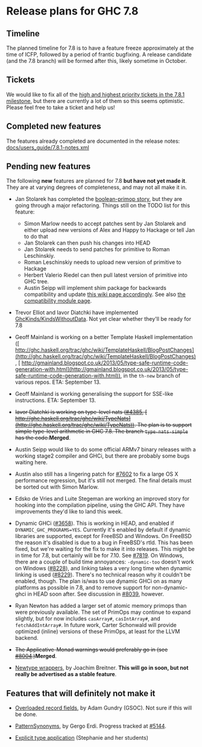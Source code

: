 # Release plans for GHC 7.8

## Timeline


The planned timeline for 7.8 is to have a feature freeze approximately at the time of ICFP, followed by a period of frantic bugfixing. A release candidate (and the 7.8 branch) will be formed after this, likely sometime in October.

## Tickets


We would like to fix all of the [ high and highest priority tickets in the 7.8.1 milestone](http://ghc.haskell.org/trac/ghc/query?priority=highest&priority=high&status=infoneeded&status=merge&status=new&status=patch&milestone=7.8.1&col=id&col=summary&col=status&col=type&col=priority&col=milestone&col=component&order=priority), but there are currently a lot of them so this seems optimistic. Please feel free to take a ticket and help us!

## Completed new features


The features already completed are documented in the release notes:
[docs/users_guide/7.8.1-notes.xml](/trac/ghc/browser/ghc/docs/users_guide/7.8.1-notes.xml)

## Pending new features


The following **new** features are planned for 7.8 **but have not yet made it**. They are at varying degrees of completeness, and may not all make it in.

- Jan Stolarek has completed the [boolean-primop story](prim-bool), but they are going through a major refactoring. Things still on the TODO list for this feature:

  - Simon Marlow needs to accept patches sent by Jan Stolarek and either upload new versions of Alex and Happy to Hackage or tell Jan to do that
  - Jan Stolarek can then push his changes into HEAD
  - Jan Stolarek needs to send patches for primitive to Roman Leschinskiy.
  - Roman Leschinskiy needs to upload new version of primitive to Hackage
  - Herbert Valerio Riedel can then pull latest version of primitive into GHC tree. 
  - Austin Seipp will implement shim package for backwards compatibility and update [ this wiki page accordingly](http://ghc.haskell.org/trac/ghc/wiki/NewPrimopsInGHC7.8). See also [ the compatibility module page](http://www.haskell.org/haskellwiki/Compatibility_Modules).

- Trevor Elliot and Iavor Diatchki have implemented [GhcKinds/KindsWithoutData](ghc-kinds/kinds-without-data).  Not yet clear whether they'll be ready for 7.8

- Geoff Mainland is working on a better Template Haskell implementation ([ http://ghc.haskell.org/trac/ghc/wiki/TemplateHaskell/BlogPostChanges](http://ghc.haskell.org/trac/ghc/wiki/TemplateHaskell/BlogPostChanges), [ http://gmainland.blogspot.co.uk/2013/05/type-safe-runtime-code-generation-with.html](http://gmainland.blogspot.co.uk/2013/05/type-safe-runtime-code-generation-with.html)), in the `th-new` branch of various repos. ETA: September 13.

- Geoff Mainland is working generalising the support for SSE-like instructions. ETA: September 13.

- ~~Iavor Diatchki is working on type-level nats ([\#4385](https://gitlab.haskell.org//ghc/ghc/issues/4385), [ http://ghc.haskell.org/trac/ghc/wiki/TypeNats](http://ghc.haskell.org/trac/ghc/wiki/TypeNats)).  The plan is to support simple type-level arithmetic in GHC 7.8. The branch `type-nats-simple` has the code.~~**Merged**.

- Austin Seipp would like to do some official ARMv7 binary releases with a working stage2 compiler and GHCi, but there are probably some bugs waiting here.

- Austin also still has a lingering patch for [\#7602](https://gitlab.haskell.org//ghc/ghc/issues/7602) to fix a large OS X performance regression, but it's still not merged. The final details must be sorted out with Simon Marlow.

- Edsko de Vries and Luite Stegeman are working an improved story for hooking into the compilation pipeline, using the GHC API. They have improvements they'd like to land this week.

- Dynamic GHCi ([\#3658](https://gitlab.haskell.org//ghc/ghc/issues/3658)). This is working in HEAD, and enabled if `DYNAMIC_GHC_PROGRAMS=YES`. Currently it's enabled by default if dynamic libraries are supported, except for FreeBSD and Windows.
  On FreeBSD the reason it's disabled is due to a bug in FreeBSD's rtld. This has been fixed, but we're waiting for the fix to make it into releases. This might be in time for 7.8, but certainly will be for 7.10. See [\#7819](https://gitlab.haskell.org//ghc/ghc/issues/7819).
  On Windows, there are a couple of build time annoyances: `-dynamic-too` doesn't work on Windows ([\#8228](https://gitlab.haskell.org//ghc/ghc/issues/8228)), and linking takes a very long time when dynamic linking is used ([\#8229](https://gitlab.haskell.org//ghc/ghc/issues/8229)). There's no technical reason why it couldn't be enabled, though.
  The plan is/was to use dynamic GHCi on as many platforms as possible in 7.8, and to remove support for non-dynamic-ghci in HEAD soon after. See discussion in [\#8039](https://gitlab.haskell.org//ghc/ghc/issues/8039), however.

- Ryan Newton has added a larger set of atomic memory primops than were previously available. The set of PrimOps may continue to expand slightly, but for now includes `casArray#`, `casIntArray#`, and `fetchAddIntArray#`.  In future work, Carter Schonwald will provide optimized (inline) versions of these PrimOps, at least for the LLVM backend.

- ~~The Applicative-Monad warnings would preferably go in (see [\#8004](https://gitlab.haskell.org//ghc/ghc/issues/8004).)~~**Merged**.

- [Newtype wrappers](newtype-wrappers), by Joachim Breitner. **This will go in soon, but not really be advertised as a stable feature**.

## Features that will definitely not make it

- [Overloaded record fields](records/overloaded-record-fields/plan), by Adam Gundry (GSOC).  Not sure if this will be done.

- [PatternSynonyms](pattern-synonyms), by Gergo Erdi. Progress tracked at [\#5144](https://gitlab.haskell.org//ghc/ghc/issues/5144).

- [Explicit type application](explicit-type-application) (Stephanie and her students)
